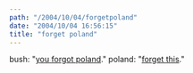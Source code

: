 ```yaml
---
path: "/2004/10/04/forgetpoland" 
date: "2004/10/04 16:56:15" 
title: "forget poland" 
---
```

<p>bush: "<a href="http://youforgotpoland.com/">you forgot poland</a>." poland: "<a href="http://news.bbc.co.uk/2/hi/europe/3713186.stm">forget this</a>."</p>